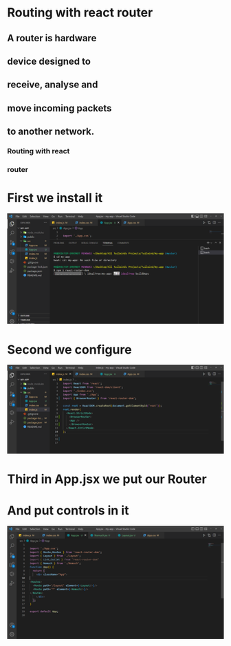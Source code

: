 # Routing with react router
## A router is hardware 
## device designed to 
## receive, analyse and 
## move incoming packets 
## to another network.

### Routing with react 
### router 

# First we install it 
![](./Images/i-01.png)

# Second we configure 
![](./Images/i-02.png)

# Third in App.jsx we put our Router
# And put controls in it 
![](./Images/i-03.png)
